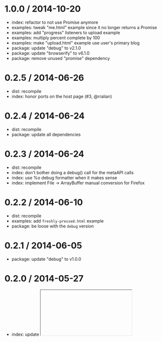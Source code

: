 
1.0.0 / 2014-10-20
==================

 * index: refactor to not use Promise anymore
 * examples: tweak "me.html" example since it no longer returns a Promise
 * examples: add "progress" listeners to upload example
 * examples: multiply percent complete by 100
 * examples: make "upload.html" example use user's primary blog
 * package: update "debug" to v2.1.0
 * package: update "browserify" to v6.1.0
 * package: remove unused "promise" dependency

0.2.5 / 2014-06-26
==================

  * dist: recompile
  * index: honor ports on the host page (#3, @rralian)

0.2.4 / 2014-06-24
==================

  * dist: recompile
  * package: update all dependencies

0.2.3 / 2014-06-24
==================

  * dist: recompile
  * index: don't bother doing a debug() call for the metaAPI calls
  * index: use %o debug formatter when it makes sense
  * index: implement File -> ArrayBuffer manual conversion for Firefox

0.2.2 / 2014-06-10
==================

  * dist: recompile
  * examples: add `freshly-pressed.html` example
  * package: be loose with the `debug` version

0.2.1 / 2014-06-05
==================

  * package: update "debug" to v1.0.0

0.2.0 / 2014-05-27
==================

  * index: update <iframe> "src" URL
  * examples: fix <script> tag src location

0.1.1 / 2014-05-12
==================

  * examples: add `upload.html` example
  * index: rename `res` variable to `body`
  * index: bind to iframe "load" event before setting `.src`

0.1.0 / 2014-04-22
==================

  * initial release
